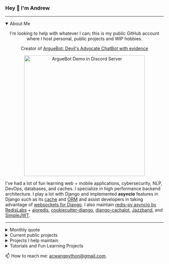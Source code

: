 ### Hey 👋 I'm Andrew

---

<details open>
  <summary>About Me</summary>

<p align="center">
I'm looking to help with whatever I can;
this is my public GitHub account where I host personal,
public projects and WIP hobbies.
</p>
  
<p align="center">
  Creator of <a href="https://www.youtube.com/watch?v=iRaj9puk_ZM">ArgueBot: Devil's Advocate ChatBot with evidence</a>
</p>
<p align="center">  
  <img width="384" alt="ArgueBot Demo in Discord Server" src="https://user-images.githubusercontent.com/60190294/156485410-269ea57f-34e7-4284-8757-ca11f3384070.png">
</p>
  
I've had a lot of fun learning web + mobile applications, cybersecurity, NLP,
DevOps, databases, and caches. I specialize in high performance backend architecture.
I play a lot with Django and implemented **asyncio** features in Django
such as its [cache](https://github.com/django/django/pull/13547)
and [ORM](https://github.com/django/django/pull/15357)
and assist developers in taking advantage of
[websockets for Django](https://github.com/cookiecutter/cookiecutter-django/pull/2506).
I also maintain [redis-py asyncio by RedisLabs](https://github.com/redis/redis-py/) + [aioredis](https://github.com/aio-libs/aioredis-py),
[cookiecutter-django](https://github.com/pydanny/cookiecutter-django),
[django-cachalot](https://github.com/noripyt/django-cachalot), [Jazzband](https://jazzband.co),
and [SimpleJWT](https://github.com/jazzband/djangorestframework-simplejwt).

</details>

---

<details>
  <summary>Monthly quote</summary>
<br>
  
> More young people are into Web3 because of low barriers to entry, and it's a new technology. ~ Leo Zaroff from Caravan
  
  <!--
<sup>explanation in comments in README. Just press raw to view. I don't list all my ideas here.</sup>

<details>
  <summary>Old Quotes</summary>
  
1. Don't hold grudges. Let 'em go. Focus on what you love, not hate.
<sup>My small motto that someone said was pretty nice.</sup>
2. You don't convince others by being their nemesis but instead by being their friend.
3. You can be 100% successful building but fail at the end -- not because you failed, but because you made a mistake. - Wednesday 30 Sep 2020. (Just for explanation: think about a very competitive market. You can continue to increase your sales in every decision you make, which is a success. But whether it's right or wrong is different. You made the wrong decision in that your competitors made more sales than you. That was your mistake. Maybe 2/3 options led to success, and you chose the one that increased your sales account tremendously. But your competitor chose that other successful option. Knowing the difference between success-failure and correctness is important to me.
4. What makes a leader
Andrew Chen Wang 31 Oct Sat 2020 Just finished writing my response in SimpleJWT about NOT changing the name blacklist to anything else. But I fell into me talking to myself again and came up with this.
To be weak is to be open minded. To be strong is to be a leader, close minded, and make the decisions. I fear that if I were to be elected president, I would become close minded, as I should, to stick to a plan.
But when you are weak you become more knowledgable. It is when you become a leader, you must trace back to your weak points and take advantage of the knowledge and wisdom you gained to pursue your role as a leader and be strong.
This quote is aligned with “learn from your mistakes” but in the form of being a leader.
5. Being a listener is being drunk. I.e. creativity at its finest, but don't actually get drunk. I've never, no one should; bad stuff happens.
6. It's only useful if it's a toy. It's something I learned from Freeman Dyson, but he's not wrong (albeit controvercial as a person). He talked about computers and biotech, but honestly lots of things do work when people fool around with it a lot like ML and... clothes? Wtf I mean sure, people like trying on clothes to make sure they look good...?
7. It's okay if u don't like me not everyone has good taste ~ Sophia Liang She's cooler than the sun and hotter than the moon) <!-- We're not dating, but... DO NOT EVER call your friend AVERAGE -\->
8. Entrepreneurs are different from you and your corporate beasts. You don't have to believe in me, just the idea, the vision. I've had to constantly wear glasses to give me vision; I had to keep purchasing them as my vision kept deteriorating. But I'm able to wear these glasses because I can afford them, and will continue to be able to afford them. Trust in the idea... Give it your trust. If not, I recommend you purchase some glasses. All of you.
9. Be a balanced idealist. Similar to point 8: you can have your ideals, but understand that they are ideal under certain circumstances. Don't let ideals get in the way of progress.
10. If you try to stick a toothpick into a saber-toothed tiger's eye, you not only have a lollipop but also a time machine. (I've got nothing to say this month :P). This breed is extinct, but my point is there is nothing. I'm not sure why saber-toothed tiger popped in my head; I just heard it throughout my life in various settings e.g. a YouTube video where gamers spew random words. Idk. But yea that's all I got.
11. If only I could see skin color. Oh well. (I hate the news... That should be a good enough explanation for most Americans)
12. 5 locks is the same as 1 against a roommate. They'll still break in.
13. Post-encouragement discouragement is futile. It's based on a paper I've always wanted to write about which is it is actually easier to discourage than to encourage, at least when the victim is already in a habitual state like a user of harmful drugs. More details are in my TODO repo. But essentially, yes, humans are lazy, and that's why we say encouragement is difficult. But when humans are acclimated to a habit, it is difficult to get them out of that state.
14. In retrospect of the last decade's super corporations, we are exiting the age of Peace, Prosperity, and Profit. There is a balancing act that companies have been trying which was to appeal to the young, Democrat audience while getting tax benefits from Republicans. Now that both sides of the aisle is turning against them, who will these companies side with? For a long time, social media companies have safeguarded people's innocense. What will happen now? Monopolies like the Big 3 are being disrupted; what tech "revolution" will happen next that will be (un?)foreseen when politicians are not prepared to take sides?
15. How do I say this... BIC mechanical pencils are flamboyant.
16. Low-cost labor is not about human capital itself but about expensive labor and cheap counterpart solutions like algorithms to make smarter decisions. Inspired by: https://www.youtube.com/watch?v=1KtTAb9Tl6E
</details>
-->

</details>

<!--
Hehe thanks for taking a look here. This is what it used to say:

Regarding the social issues of today, I do my best to
contribute to solutions. In the past, those
came anonymously through my pseudonyms. I'd like
to make *some* of them more public.

> If there are problems, a solution will come.
Not because they'll rain down, but because diligence rises.

-->

<details>
  <summary>Current public projects</summary>

- [Tarda](https://github.com/Andrew-Chen-Wang/Tarda) (Browser extension that lets you loop YouTube videos at any specific timeframe, enables Picture-in-Picture for YouTube, and displays images in comment sections)
- [Velnota](https://velnota.com) (The only social media to share, comment, and extend ideas without misinterpretation)
- [Hear Ye](https://github.com/Hear-Ye/Hear-Ye-App) (A React Native app that offers you political perspectives of both sides of the aisle on issues)
- [Donate Anything](https://github.com/Donate-Anything) (search up items you'd like to donate and we'll suggest how to handle it)
- [Natural Gravity Engine](https://github.com/Andrew-Chen-Wang/natural-gravity-engine) (Ruat physics engine that allows researching into the natural properties of gravity and gravitational waves without programming them)
- [Django Async Redis](https://github.com/Andrew-Chen-Wang/django-async-redis) (async Django-Redis package as a next step to making Django completely async capable)
- [RichEditorView](https://github.com/Andrew-Chen-Wang/RichEditorView) (a Swift WYSIWYG editor for iOS)
- [mobile-auth-example](https://github.com/Andrew-Chen-Wang/mobile-auth-example) (My template for creating native mobile apps with auth, using my favorite network file structure. Re-publicized for [SimpleJWT](https://github.com/SimpleJWT/django-rest-framework-simplejwt))
- [github-wiki-action](https://github.com/Andrew-Chen-Wang/github-wiki-action) (a ReadTheDocs-like webhook system but for GitHub wiki)
- [Crowd Sourced Translations](https://www.dolthub.com/repositories/andrew-chen-wang/Crowd-Sourced-Translations) (a Dolthub repository for crowd sourcing translations which were not done by automated services)
- [Words in Political Media](https://github.com/Andrew-Chen-Wang/words-in-political-media) (data collection for my NLP model to detect how "entertaining" news is becoming)
- [Securing SPAs with HttpOnly cookies](https://github.com/Andrew-Chen-Wang/SPA-with-httponly-sessions)
- [ArgueBot: Devil's Advocate ChatBot with evidence](https://www.youtube.com/watch?v=kISPUkR0VGY)
  
  <img width="584" alt="ACW6440-1646266460" src="https://user-images.githubusercontent.com/60190294/156485410-269ea57f-34e7-4284-8757-ca11f3384070.png">
  
</details>
  
<details><summary>Projects I help maintain</summary>

- [Django](https://djangoproject.com) (the only web framework that makes it coding secure websites fast)
- [django-cachalot](https://github.com/noripyt/django-cachalot) (a Django ORM automatic caching system that monkeypatches the sh\*t out of the internals of the Django ORM)
- [djangorestframework-simplejwt](https://github.com/jazzband/djangorestframework-simplejwt/) (simplified JWT stateless auth)
- [cookiecutter-django](https://github.com/pydanny/cookiecutter-django) (deploy-ready template for new Django projects and experimentation for new Django features)
- [aioredis](https://github.com/aio-libs/aioredis-py/) (python async Redis API)
- [fcm-django](https://github.com/xtrinch/fcm-django) (Migrated the entire repository to use Firebase's v1 API)
- [Jazzband](https://github.com/Jazzband) (an organization dedicated to maintaining Django ecosystem packages)
- [django-oauth-toolkit](https://github.com/jazzband/django-oauth-toolkit) (OAuth 2.0 and OpenID integration with Django)

</details>
<details><summary>Tutorials and Fun Learning Projects</summary>

- [Stateful Auth via HttpOnly cookies](https://github.com/multiple-react-repo-for-fastapi) (Creating stateful, session-backed cookies safely at Instagram to avoid XSS)
- [iOS Chat App](https://github.com/Andrew-Chen-Wang/django-3.0-ios-chat) (iOS Swift 5.0 live chat app as a first time using Django 3.0 native websocket support using the single-user per-socket approach)
- [cookiecutter-django-ec2-github](https://github.com/Andrew-Chen-Wang/cookiecutter-django-ec2-github) (Extremely thorough DevOps tutorial for AWS deployment for Django projects using GitHub Actions and AWS EC2, CodeDeploy, RDS, ElastiCache)
- [cookiecutter-django-ecs-github](https://github.com/Andrew-Chen-Wang/cookiecutter-django-ecs-github) (Same as above except we're using ECS and Dockerhub image repository or ECR image repository)
- [OAuth Provider and Consumer Tutorial](https://github.com/Andrew-Chen-Wang/django-social-provider-and-consumer-tutorial) (React Native and Django Web app tutorial for implementing the full OAuth protocol and OpenID Identity Layer)
- [Getting user's Congressional District](https://github.com/Andrew-Chen-Wang/react-native-select-location-map-or-access) (a React Native app)
- [psycopg3](https://github.com/psycopg/psycopg3) (experimental PostgreSQL Python adapter with native support for coroutines)

</details>

📫 How to reach me: [acwangpython@gmail.com](mailto:acwangpython@gmail.com?subject=[GH%20Hi%20Andrew]).

<!--
**Andrew-Chen-Wang/Andrew-Chen-Wang** is a ✨ _special_ ✨ repository because its `README.md` (this file) appears on your GitHub profile.

Here are some ideas to get you started:

- 🔭 I’m currently working on ...
- 🌱 I’m currently learning ...
- 👯 I’m looking to collaborate on ...
- 🤔 I’m looking for help with ...
- 💬 Ask me about ...
- 📫 How to reach me: ...
- 😄 Pronouns: ...
- ⚡ Fun fact: ...
-->

